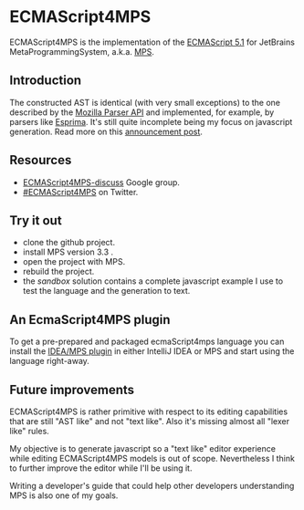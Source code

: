 # ECMAScript4MPS

ECMAScript4MPS is the implementation of the [ECMAScript 5.1](http://www.ecma-international.org/ecma-262/5.1/) for JetBrains MetaProgrammingSystem, a.k.a. [MPS](https://www.jetbrains.com/mps/).

## Introduction

The constructed AST is identical (with very small exceptions) to the one described by the [Mozilla Parser API](https://developer.mozilla.org/en-US/docs/Mozilla/Projects/SpiderMonkey/Parser_API) and implemented, for example, by parsers like [Esprima](http://esprima.org/).
It's still quite incomplete being my focus on javascript generation.
Read more on this [announcement post](http://mar9000.org/bliki/ecma-script-4-mps.html).

## Resources

  * [ECMAScript4MPS-discuss](https://groups.google.com/forum/#!forum/ecmascript4mps-discuss) Google group.
  * [#ECMAScript4MPS](https://twitter.com/hashtag/ECMAScript4MPS) on Twitter.

## Try it out

  * clone the github project.
  * install MPS version 3.3 .
  * open the project with MPS.
  * rebuild the project.
  * the *sandbox* solution contains a complete javascript example I use to test the language and the generation to text.

## An EcmaScript4MPS plugin

To get a pre-prepared and packaged ecmaScript4mps language you can install the [IDEA/MPS plugin](https://plugins.jetbrains.com/plugin/8199?pr=) in either IntelliJ IDEA or MPS and start using the language right-away.

## Future improvements

ECMAScript4MPS is rather primitive with respect to its editing capabilities that are still "AST like" and not "text like". Also it's missing almost all "lexer like" rules.

My objective is to generate javascript so a "text like" editor experience while editing ECMAScript4MPS models is out of scope. Nevertheless I think to further improve the editor while I'll be using it.

Writing a developer's guide that could help other developers understanding MPS is also one of my goals.
